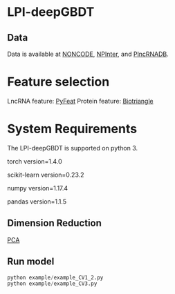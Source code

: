 # LPI-deepGBDT

## Data
Data is available at [NONCODE](http://www.noncode.org/), [NPInter](http://bigdata.ibp.ac.cn/npinter3/index.htm), and [PlncRNADB](http://bis.zju.edu.cn/PlncRNADB/).
# Feature selection
LncRNA feature: [PyFeat](https://github.com/mrzResearchArena/PyFeat)
Protein feature: [Biotriangle](http://biotriangle.scbdd.com/protein/index/)

# System Requirements

The LPI-deepGBDT is supported on python 3.

torch version=1.4.0 

scikit-learn version=0.23.2

numpy version=1.17.4 

pandas version=1.1.5

## Dimension Reduction

[PCA](https://scikit-learn.org/stable/modules/generated/sklearn.decomposition.PCA.html?highlight=pca#sklearn.decomposition.PCA)

## Run model 

```python
python example/example_CV1_2.py
python example/example_CV3.py
```

